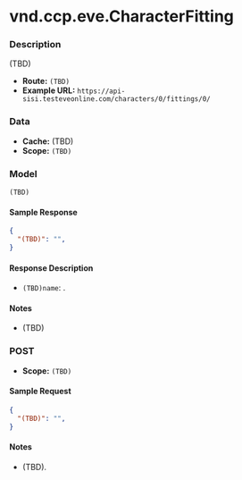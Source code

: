 # vnd.ccp.eve.CharacterFitting 

### Description
(TBD)


- **Route:** `(TBD)`
- **Example URL:** `https://api-sisi.testeveonline.com/characters/0/fittings/0/`

### Data

- **Cache:** (TBD)
- **Scope:** `(TBD)`

### Model
```
(TBD)
```

#### Sample Response

```json
{
  "(TBD)": "",
}
```

#### Response Description

- `(TBD)name`: .

#### Notes

- (TBD)

### POST

- **Scope:** `(TBD)`

#### Sample Request

```json
{
  "(TBD)": "",
}
```

#### Notes

- (TBD).


